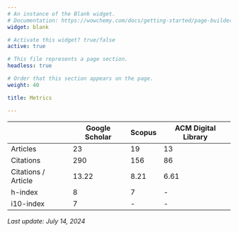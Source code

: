 ```yaml
---
# An instance of the Blank widget.
# Documentation: https://wowchemy.com/docs/getting-started/page-builder/
widget: blank

# Activate this widget? true/false
active: true

# This file represents a page section.
headless: true

# Order that this section appears on the page.
weight: 40

title: Metrics

---
```


|                     | Google Scholar | Scopus | ACM Digital Library |
|---------------------|----------------|--------|---------------------|
| Articles            | 23             | 19	    | 13                  |
| Citations           | 290            | 156    | 86                  |
| Citations / Article | 13.22          | 8.21   | 6.61                |
| h-index             | 8              | 7      | -                   |
| i10-index           | 7              | -      | -                   |

*Last update: July 14, 2024*